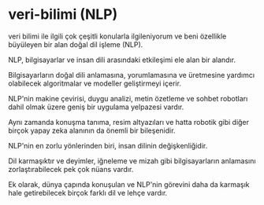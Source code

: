 # veri-bilimi (NLP)
veri bilimi ile ilgili çok çeşitli konularla ilgileniyorum ve beni özellikle büyüleyen bir alan doğal dil işleme (NLP). 

NLP, bilgisayarlar ve insan dili arasındaki etkileşimi ele alan bir alandır. 

Bilgisayarların doğal dili anlamasına, yorumlamasına ve üretmesine yardımcı olabilecek algoritmalar ve modeller geliştirmeyi içerir.


NLP'nin makine çevirisi, duygu analizi, metin özetleme ve sohbet robotları dahil olmak üzere geniş bir uygulama yelpazesi vardır. 

Aynı zamanda konuşma tanıma, resim altyazıları ve hatta robotik gibi diğer birçok yapay zeka alanının da önemli bir bileşenidir.


NLP'nin en zorlu yönlerinden biri, insan dilinin değişkenliğidir. 

Dil karmaşıktır ve deyimler, iğneleme ve mizah gibi bilgisayarların anlamasını zorlaştırabilecek pek çok nüans vardır.
 
Ek olarak, dünya çapında konuşulan ve NLP'nin görevini daha da karmaşık hale getirebilecek birçok farklı dil ve lehçe vardır.

